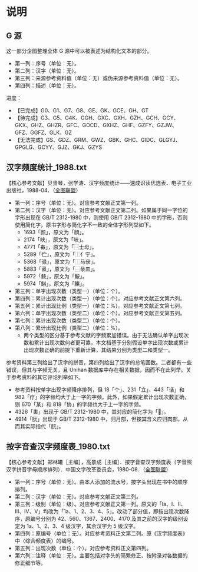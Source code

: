 # 说明

## G 源

这一部分企图整理全体 G 源中可以被表述为结构化文本的部分。

- 第一列：序号（单位：无）。
- 第二列：汉字（单位：无）。
- 第三列：来源参考资料值（单位：无）或伪来源参考资料值（单位：无）。
- 第四列：描述（单位：无）。

进度：

- 【已完成】G0、G1、G7、G8、GE、GK、GCE、GH、GT
- 【待完成】G3、G5、G4K、GGH、GXC、GXH、GZH、GCH、GCY、GKX、GHZ、GHZR、GFC、GOCD、GXHZ、GHF、GZFY、GZJW、GFZ、GGFZ、GLK、GZ
- 【无法完成】GS、GDZ、GRM、GWZ、GBK、GHC、GIDC、GLGYJ、GPGLG、GCYY、GJZ、GKJ、GZYS


## 汉字频度统计_1988.txt

【核心参考文献】贝贵琴，张学涛．汉字频度统计——速成识读优选表．电子工业出版社，1988-04．（[全图联盟](http://book.ucdrs.superlib.net/views/specific/2929/bookDetail.jsp?dxNumber=000001081892&d=F354F677C912576BA20CE537E3431A70&fenlei=08011304)）

- 第一列：序号（单位：无）。对应参考文献正文第一列。
- 第二列：汉字（单位：无）。对应参考文献正文第二列。如果属于同一字位的字形出现在 GB/T 2312-1980 中，则使用 GB/T 2312-1980 中的字形，否则使用简化字，原书字形与简化字不一致的全体字形列举如下。
    - 1693「颜」，原文为「顔」。
    - 2174「峡」，原文为「峽」。
    - 4771「毐」，原文为「⿱士母」。
    - 5289「伫」，原文为「⿰亻宁」。
    - 5368「𫘧」，原文为「⿰马彔」。
    - 5883「盝」，原文为「⿱彔皿」。
    - 5972「𩽾」，原文为「鮟」。
    - 5974「鲯」，原文为「鯕」。
- 第三列：单字出现次数（类型一）（单位：个）。
- 第四列：累计出现次数（类型一）（单位：个）。对应参考文献正文第六列。
- 第五列：累计出现比例（类型一）（单位：%）。对应参考文献正文第七列。
- 第六列：单字出现次数（类型二）（单位：个）。对应参考文献正文第五列。
- 第七列：累计出现次数（类型二）（单位：个）。
- 第八列：累计出现比例（类型二）（单位：%）。
    - 两个类型的区分基于参考文献的字频累加错误。由于无法确认单字出现次数和累计出现次数何者更可靠，本文档基于分别假设单字出现次数或累计出现次数正确的前提下重新计算，其结果分别为类型二和类型一。

参考资料第三列给出了汉字的拼音，第四列给出了汉字的总笔画数。二者都有一些错误，但其与字频无关，且 Unihan 数据库中存在相关数据，因而不在此列举。关于参考资料的其它评论列举如下。
-   参考资料按单字出现字频降序排列，但 18「个」、231「立」、443「话」和 982「疗」的字频均大于上一字的字频。此外，如果假定累计出现次数正确，则 670「某」和 818「协」的字频也大于上一字的字频。
-   4326「軎」出现于 GB/T 2312-1980 中，其对应的简化字为「𰹲」。	
-   4914「朊」出现于 GB/T 2312-1980 中，归月部，但按其含义应归肉部，从而其实际指代「䏓」。

## 按字音查汉字频度表_1980.txt

【核心参考文献】郑林曦［主编］，高景成［主编］．按字音查汉字频度表（字音照汉字拼音字母顺序排列）．中国文字改革委员会，1980-08．（[全图联盟](http://book.ucdrs.superlib.net/views/specific/2929/bookDetail.jsp?dxNumber=000000924233&d=E2662B8B2432107B60EEBE62D0EB3F31&fenlei=0802070404)）

- 第一列：序号（单位：无）。由本人添加的流水号，按字头出现在书中的顺序排列。
- 第二列：汉字（单位：无）。对应参考文献正文第三列。
- 第三列：级别（单位：级）。对应参考文献正文第一列。原文的「Ⅰa、Ⅰ、Ⅱ、Ⅲ、Ⅳ、Ⅴ」均改为「1a、1、2、3、4、5」。改动了部分值，即按出现次数降序，原编号分别为 42、560、1367、2400、4170 及其之前的汉字的级别设定为 1a、1、2、3、4 级汉字，其余汉字为 5 级汉字。
- 第四列：原编号（单位：无）。对应参考资料正文第二列。原《汉字频度表》中〈综合频度表〉的编号。
- 第五列：出现次数（单位：个）。对应参考资料正文第四列。
- 第六列：注释（单位：无）。主要包括对字头的简繁修正、按附录对各数据的修正细节等。
